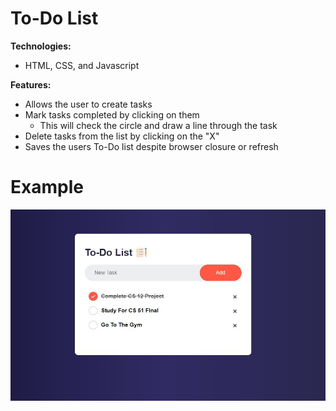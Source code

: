 # To-Do List 

 **Technologies:**
  - HTML, CSS, and Javascript

**Features:** 
  - Allows the user to create tasks
  - Mark tasks completed by clicking on them
      - This will check the circle and draw a line through the task
  - Delete tasks from the list by clicking on the "X" 
  - Saves the users To-Do list despite browser closure or refresh

# Example
![To-Do List](img/To-Do-List-1.JPG)
